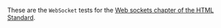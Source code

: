 These are the `WebSocket` tests for the
[Web sockets chapter of the HTML Standard](https://html.spec.whatwg.org/multipage/comms.html#network).
